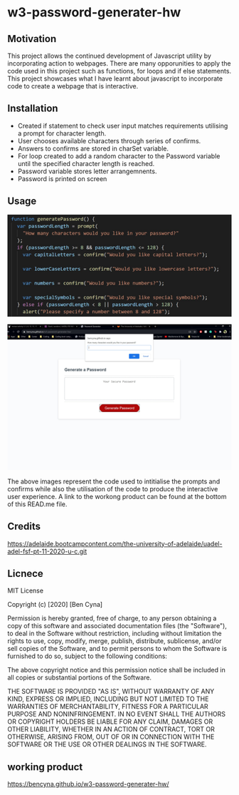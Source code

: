 # w3-password-generater-hw
## Motivation 
This project allows the continued development of Javascript utility by incorporating action to webpages. There are many opporunities to apply the code used in this project such as functions, for loops and if else statements. This project showcases what I have learnt about javascript to incorporate code to create a webpage that is interactive. 

## Installation
- Created if statement to check user input matches requirements utilising a prompt for character length.
- User chooses available characters through series of confirms.
- Answers to confirms are stored in charSet variable. 
- For loop created to add a random character to the Password variable until the specified character length is reached.
- Password variable stores letter arrangemnents.
- Password is printed on screen

## Usage
![Image of code for prompts and confirms](./assets/screenshot1.jpg)

![Image of website buttons](./assets/screenshot2.jpg)

The above images represent the code used to intitialise the prompts and confirms while also the utilisation of the code to produce the interactive user experience. A link to the workong product can be found at the bottom of this READ.me file. 


## Credits
https://adelaide.bootcampcontent.com/the-university-of-adelaide/uadel-adel-fsf-pt-11-2020-u-c.git 

## Licnece 
MIT License

Copyright (c) [2020] [Ben Cyna]

Permission is hereby granted, free of charge, to any person obtaining a copy
of this software and associated documentation files (the "Software"), to deal
in the Software without restriction, including without limitation the rights
to use, copy, modify, merge, publish, distribute, sublicense, and/or sell
copies of the Software, and to permit persons to whom the Software is
furnished to do so, subject to the following conditions:

The above copyright notice and this permission notice shall be included in all
copies or substantial portions of the Software.

THE SOFTWARE IS PROVIDED "AS IS", WITHOUT WARRANTY OF ANY KIND, EXPRESS OR
IMPLIED, INCLUDING BUT NOT LIMITED TO THE WARRANTIES OF MERCHANTABILITY,
FITNESS FOR A PARTICULAR PURPOSE AND NONINFRINGEMENT. IN NO EVENT SHALL THE
AUTHORS OR COPYRIGHT HOLDERS BE LIABLE FOR ANY CLAIM, DAMAGES OR OTHER
LIABILITY, WHETHER IN AN ACTION OF CONTRACT, TORT OR OTHERWISE, ARISING FROM,
OUT OF OR IN CONNECTION WITH THE SOFTWARE OR THE USE OR OTHER DEALINGS IN THE
SOFTWARE.

## working product 
https://bencyna.github.io/w3-password-generater-hw/ 